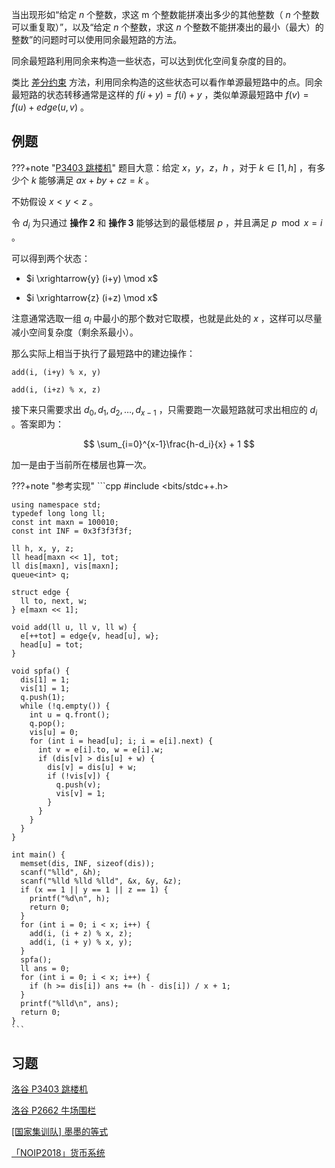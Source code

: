 当出现形如“给定 $n$ 个整数，求这 m 个整数能拼凑出多少的其他整数（ $n$ 个整数可以重复取）”，以及“给定 $n$ 个整数，求这 $n$ 个整数不能拼凑出的最小（最大）的整数”的问题时可以使用同余最短路的方法。

同余最短路利用同余来构造一些状态，可以达到优化空间复杂度的目的。

类比 [差分约束](./diff-constraints.md) 方法，利用同余构造的这些状态可以看作单源最短路中的点。同余最短路的状态转移通常是这样的 $f(i+y) = f(i) + y$ ，类似单源最短路中 $f(v) = f(u) +edge(u,v)$ 。

## 例题

???+note "[P3403 跳楼机](https://www.luogu.com.cn/problem/P3403)"
    题目大意：给定 $x，y，z，h$ ，对于 $k \in [1,h]$ ，有多少个 $k$ 能够满足 $ax+by+cz=k$ 。

不妨假设 $x < y < z$ 。

令 $d_i$ 为只通过 **操作 2** 和 **操作 3** 能够达到的最低楼层 $p$ ，并且满足 $p\mod x=i$ 。

可以得到两个状态：

-  $i \xrightarrow{y} (i+y) \mod x$ 

-  $i \xrightarrow{z} (i+z) \mod x$ 

注意通常选取一组 $a_i$ 中最小的那个数对它取模，也就是此处的 $x$ ，这样可以尽量减小空间复杂度（剩余系最小）。

那么实际上相当于执行了最短路中的建边操作：

 `add(i, (i+y) % x, y)` 

 `add(i, (i+z) % x, z)` 

接下来只需要求出 $d_0, d_1, d_2, \dots, d_{x-1}$ ，只需要跑一次最短路就可求出相应的 $d_i$ 。答案即为：

$$
\sum_{i=0}^{x-1}\frac{h-d_i}{x} + 1
$$

加一是由于当前所在楼层也算一次。

???+note "参考实现"
    ```cpp
    #include <bits/stdc++.h>
    
    using namespace std;
    typedef long long ll;
    const int maxn = 100010;
    const int INF = 0x3f3f3f3f;
    
    ll h, x, y, z;
    ll head[maxn << 1], tot;
    ll dis[maxn], vis[maxn];
    queue<int> q;
    
    struct edge {
      ll to, next, w;
    } e[maxn << 1];
    
    void add(ll u, ll v, ll w) {
      e[++tot] = edge{v, head[u], w};
      head[u] = tot;
    }
    
    void spfa() {
      dis[1] = 1;
      vis[1] = 1;
      q.push(1);
      while (!q.empty()) {
        int u = q.front();
        q.pop();
        vis[u] = 0;
        for (int i = head[u]; i; i = e[i].next) {
          int v = e[i].to, w = e[i].w;
          if (dis[v] > dis[u] + w) {
            dis[v] = dis[u] + w;
            if (!vis[v]) {
              q.push(v);
              vis[v] = 1;
            }
          }
        }
      }
    }
    
    int main() {
      memset(dis, INF, sizeof(dis));
      scanf("%lld", &h);
      scanf("%lld %lld %lld", &x, &y, &z);
      if (x == 1 || y == 1 || z == 1) {
        printf("%d\n", h);
        return 0;
      }
      for (int i = 0; i < x; i++) {
        add(i, (i + z) % x, z);
        add(i, (i + y) % x, y);
      }
      spfa();
      ll ans = 0;
      for (int i = 0; i < x; i++) {
        if (h >= dis[i]) ans += (h - dis[i]) / x + 1;
      }
      printf("%lld\n", ans);
      return 0;
    }
    ```

## 习题

 [洛谷 P3403 跳楼机](https://www.luogu.com.cn/problem/P3403) 

 [洛谷 P2662 牛场围栏](https://www.luogu.com.cn/problem/P2662) 

 [\[国家集训队\] 墨墨的等式](https://www.luogu.com.cn/problem/P2371) 

 [「NOIP2018」货币系统](https://loj.ac/problem/2951) 

